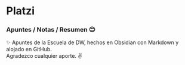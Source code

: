 # Platzi

### Apuntes / Notas / Resumen 😊
✨ Apuntes de la Escuela de DW, hechos en Obsidian con Markdown y alojado en GitHub.  
Agradezco cualquier aporte. ✌

